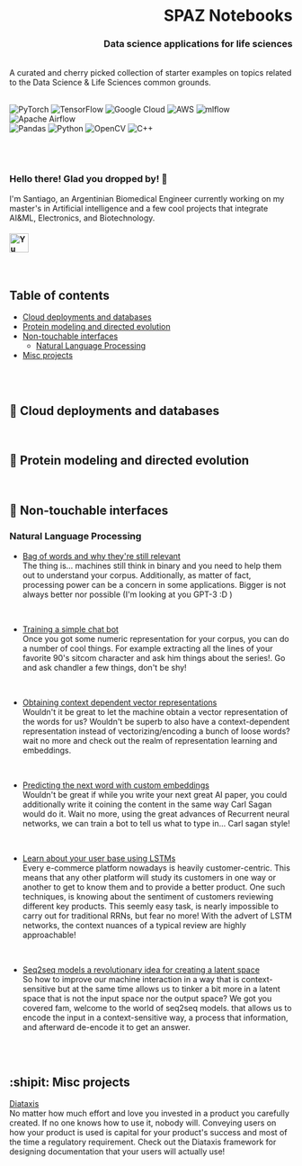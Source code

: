 <h1 align="right">
SPAZ Notebooks<br/>
</h1> 

<h3 align="right">
Data science applications for life sciences
</h3> 
<br>
A curated and cherry picked collection of starter examples on topics related to the Data Science & Life Sciences common grounds.
<br><br>

![PyTorch](https://img.shields.io/badge/PyTorch-%23EE4C2C.svg?style=for-the-badge&logo=PyTorch&logoColor=white)
![TensorFlow](https://img.shields.io/badge/TensorFlow-%23FF6F00.svg?style=for-the-badge&logo=TensorFlow&logoColor=white)
![Google Cloud](https://img.shields.io/badge/GoogleCloud-%234285F4.svg?style=for-the-badge&logo=google-cloud&logoColor=white)
![AWS](https://img.shields.io/badge/AWS-%23FF9900.svg?style=for-the-badge&logo=amazon-aws&logoColor=white)
![mlflow](https://img.shields.io/badge/mlflow-%23d9ead3.svg?style=for-the-badge&logo=numpy&logoColor=blue)
![Apache Airflow](https://img.shields.io/badge/Apache%20Airflow-017CEE?style=for-the-badge&logo=Apache%20Airflow&logoColor=white)
<br>
![Pandas](https://img.shields.io/badge/pandas-%23150458.svg?style=for-the-badge&logo=pandas&logoColor=white)
![Python](https://img.shields.io/badge/python-3670A0?style=for-the-badge&logo=python&logoColor=ffdd54)
![OpenCV](https://img.shields.io/badge/opencv-%23white.svg?style=for-the-badge&logo=opencv&logoColor=white)
![C++](https://img.shields.io/badge/c++-%2300599C.svg?style=for-the-badge&logo=c%2B%2B&logoColor=white)

<br><br>


### **Hello there!**  Glad you dropped by!  :bow:
I'm Santiago, an Argentinian Biomedical Engineer currently working on my master's in Artificial intelligence and a few cool projects that integrate AI&ML, Electronics, and Biotechnology. <br>

          

<h4 align="left">
<a href="https://www.linkedin.com/in/santiago-paz-650744b5/"><img align="left" src="https://raw.githubusercontent.com/yushi1007/yushi1007/main/images/linkedin.svg" alt="Yu Shi | LinkedIn" width="34px"/> </a> 
</h4> 

<br><br><br><br>


## Table of contents

- [Cloud deployments and databases](#milky_way-cloud-deployments-and-databases)
- [Protein modeling and directed evolution](#seedling-protein-modeling-and-directed-evolution)
- [Non-touchable interfaces](#satellite-non-touchable-interfaces)
  - [Natural Language Processing](#natural-language-processing)
- [Misc projects](#shipit-misc-projects)

<br><br>

## :milky_way: Cloud deployments and databases


<br>

## :seedling: Protein modeling and directed evolution

<br>

## :satellite: Non-touchable interfaces 

### Natural Language Processing 

* [Bag of words and why they're still relevant](https://github.com/esgoty/Elessanti/tree/main/Non-touchable%20interfaces/NLP/bags)<br> 
  The thing is... machines still think in binary and you need to help them out to understand your corpus. Additionally, as matter of fact, processing power can be a concern in some applications. Bigger is not always better nor possible (I'm looking at you GPT-3 :D )
<br>

* [Training a simple chat bot ](https://github.com/esgoty/Elessanti/tree/main/Non-touchable%20interfaces/NLP/chandler)<br> 
  Once you got some numeric representation for your corpus, you can do a number of cool things. For example extracting all the lines of your favorite 90's sitcom character and ask him things about the series!. Go and ask chandler a few things, don't be shy!
<br>

* [Obtaining context dependent vector representations ](https://github.com/esgoty/Elessanti/tree/main/Non-touchable%20interfaces/NLP/embeddings)<br> 
 Wouldn't it be great to let the machine obtain a vector representation of the words for us? Wouldn't be superb to also have a context-dependent representation instead of vectorizing/encoding a bunch of loose words? wait no more and check out the realm of representation learning and embeddings.
<br>

* [Predicting the next word with custom embeddings ](https://github.com/esgoty/Elessanti/tree/main/Non-touchable%20interfaces/NLP/RNNs)<br> 
Wouldn't be great if while you write your next great AI paper, you could additionally write it coining the content in the same way Carl Sagan would do it. Wait no more, using the great advances of Recurrent neural networks, we can train a bot to tell us what to type in... Carl sagan style! 
<br>

* [Learn about your user base using LSTMs ](https://github.com/esgoty/Elessanti/tree/main/Non-touchable%20interfaces/NLP/LSTMs)<br> 
Every e-commerce platform nowadays is heavily customer-centric. This means that any other platform will study its customers in one way or another to get to know them and to provide a better product. One such techniques, is knowing about the sentiment of customers reviewing different key products. This seemly easy task, is nearly impossible to carry out for traditional RRNs, but fear no more!
With the advert of LSTM networks, the context nuances of a typical review are highly approachable!  
<br>


* [Seq2seq models a revolutionary idea for creating a latent space](https://github.com/esgoty/Elessanti/tree/main/Non-touchable%20interfaces/NLP/encoders-decoders)<br> 
So how to improve our machine interaction in a way that is context-sensitive but at the same time allows us to tinker a bit more in a latent space that is not the input space nor the output space? We got you covered fam, welcome to the world of seq2seq models. that allows us to encode the input in a context-sensitive way, a process that information, and afterward de-encode it to get an answer.

<br>


<br>

## :shipit: Misc projects


[Diataxis](https://diataxis.fr/ )<br> 
No matter how much effort and love you invested in a product you carefully created. If no one knows how to use it, nobody will. 
Conveying users on how your product is used is capital for your product's success and most of the time a regulatory requirement.  Check out the Diataxis framework for designing  documentation that your users will actually use! 

<br>





<br>

